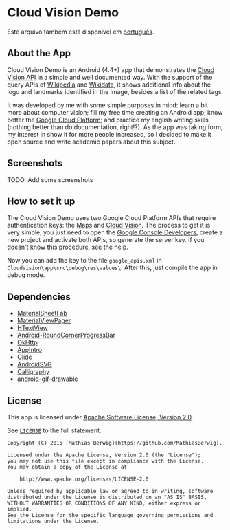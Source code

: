 # Cloud Vision Demo

Este arquivo também está disponível em [português](README-PT_BR.md).

## About the App

Cloud Vision Demo is an Android (4.4+) app that demonstrates the [Cloud Vision API](https://cloud.google.com/vision/) in a simple and well documented way. With the support of the query APIs of  [Wikipedia](https://pt.wikipedia.org/w/api.php) and [Wikidata](https://query.wikidata.org/), it shows additional info about the logo and landmarks identified in the image, besides a list of the related tags.

It was developed by me with some simple purposes in mind: learn a bit more about computer vision; fill my free time creating an Android app; know better the [Google Cloud Platform](https://cloud.google.com/); and practice my english writing skills (nothing better than do documentation, right!?). As the app was taking form, my interest in show it for more people increased, so I decided to make it open source and write academic papers about this subject.

## Screenshots
TODO: Add some screenshots

## How to set it up

The Cloud Vision Demo uses two Google Cloud Platform APIs that require authentication keys: the [Maps](https://developers.google.com/maps/documentation/android-api/) and [Cloud Vision](https://cloud.google.com/vision/). The process to get it is very simple, you just need to open the [Google Console Developers](https://console.developers.google.com/), create a new project and activate both APIs, so generate the server key. If you doesn't know this procedure, see the [help](https://support.google.com/cloud/).

Now you can add the key to the file  `google_apis.xml` in `CloudVision\app\src\debug\res\values\`. After this,  just compile the app in debug mode.

## Dependencies

 - [MaterialSheetFab](https://github.com/gowong/material-sheet-fab)
 - [MaterialViewPager](https://github.com/florent37/MaterialViewPager)
 - [HTextView](https://github.com/hanks-zyh/HTextView)
 - [Android-RoundCornerProgressBar](https://github.com/akexorcist/Android-RoundCornerProgressBar)
 - [OkHttp](https://github.com/square/okhttp)
 - [AppIntro](https://github.com/PaoloRotolo/AppIntro)
 - [Glide](https://github.com/bumptech/glide)
 - [AndroidSVG](https://github.com/BigBadaboom/androidsvg)
 - [Calligraphy](https://github.com/chrisjenx/Calligraphy)
 - [android-gif-drawable](https://github.com/koral--/android-gif-drawable)

## License

This app is licensed under [Apache Software License, Version 2.0](http://www.apache.org/licenses/LICENSE-2.0).

See [`LICENSE`](LICENSE) to the full statement.

    Copyright (C) 2015 [Mathias Berwig](https://github.com/MathiasBerwig).
    
    Licensed under the Apache License, Version 2.0 (the "License");
    you may not use this file except in compliance with the License.
    You may obtain a copy of the License at
    
        http://www.apache.org/licenses/LICENSE-2.0
    
    Unless required by applicable law or agreed to in writing, software
    distributed under the License is distributed on an "AS IS" BASIS,
    WITHOUT WARRANTIES OR CONDITIONS OF ANY KIND, either express or implied.
    See the License for the specific language governing permissions and
    limitations under the License.